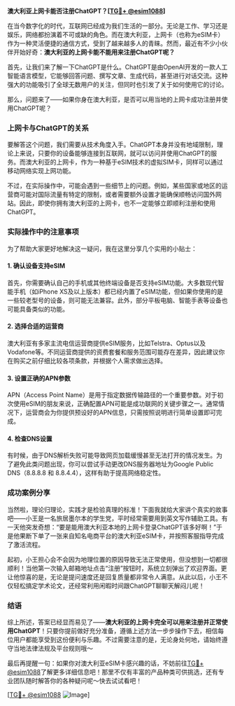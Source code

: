 **澳大利亚上网卡能否注册ChatGPT？[[TG💪+ @esim1088](https://t.me/s/esim1088)]**

在当今数字化的时代，互联网已经成为我们生活的一部分。无论是工作、学习还是娱乐，网络都扮演着不可或缺的角色。而在澳大利亚，上网卡（也称为eSIM卡）作为一种灵活便捷的通信方式，受到了越来越多人的青睐。然而，最近有不少小伙伴开始好奇：**澳大利亚的上网卡能不能用来注册ChatGPT呢？**

首先，让我们来了解一下ChatGPT是什么。ChatGPT是由OpenAI开发的一款人工智能语言模型，它能够回答问题、撰写文章、生成代码，甚至进行对话交流。这种强大的功能吸引了全球无数用户的关注，但同时也引发了关于如何使用它的讨论。

那么，问题来了——如果你身在澳大利亚，是否可以用当地的上网卡成功注册并使用ChatGPT呢？

### 上网卡与ChatGPT的关系

要解答这个问题，我们需要从技术角度入手。ChatGPT本身并没有地域限制，理论上来说，只要你的设备能够连接到互联网，就可以访问并使用ChatGPT的服务。而澳大利亚的上网卡，作为一种基于eSIM技术的虚拟SIM卡，同样可以通过移动网络实现上网功能。

不过，在实际操作中，可能会遇到一些细节上的问题。例如，某些国家或地区的运营商可能对国际流量有特定的限制，或者需要额外设置才能确保顺畅访问国外网站。因此，即使你拥有澳大利亚的上网卡，也不一定能够立即顺利注册和使用ChatGPT。

### 实际操作中的注意事项

为了帮助大家更好地解决这一疑问，我在这里分享几个实用的小贴士：

#### 1. 确认设备支持eSIM
首先，你需要确认自己的手机或其他终端设备是否支持eSIM功能。大多数现代智能手机（如iPhone XS及以上版本）都已经内置了eSIM功能，但如果你使用的是一些较老型号的设备，则可能无法兼容。此外，部分平板电脑、智能手表等设备也可能具备类似的功能。

#### 2. 选择合适的运营商
澳大利亚有多家主流电信运营商提供eSIM服务，比如Telstra、Optus以及Vodafone等。不同运营商提供的资费套餐和服务范围可能存在差异，因此建议你在购买之前仔细比较各项条款，并根据个人需求做出选择。

#### 3. 设置正确的APN参数
APN（Access Point Name）是用于指定数据传输路径的一个重要参数。对于初次使用eSIM的朋友来说，正确配置APN可能是成功联网的关键步骤之一。通常情况下，运营商会为你提供预设好的APN信息，只需按照说明进行简单设置即可完成。

#### 4. 检查DNS设置
有时候，由于DNS解析失败可能导致网页加载缓慢甚至无法打开的情况发生。为了避免此类问题出现，你可以尝试手动更改DNS服务器地址为Google Public DNS（8.8.8.8 和 8.8.4.4），这样有助于提高网络稳定性。

### 成功案例分享

当然啦，理论归理论，实践才是检验真理的标准！下面我就给大家讲个真实的故事吧——小王是一名旅居墨尔本的学生党，平时经常需要用到英文写作辅助工具。有一天他突发奇想：“要是能用澳大利亚本地的上网卡登录ChatGPT该多好啊！”于是他果断下单了一张来自知名电商平台的澳大利亚eSIM卡，并按照客服指导完成了激活流程。

起初，小王担心会不会因为地理位置的原因导致无法正常使用，但没想到一切都很顺利！当他第一次输入邮箱地址点击“注册”按钮时，系统立刻弹出了欢迎界面。更让他惊喜的是，无论是提问速度还是回复质量都非常令人满意。从此以后，小王不仅轻松搞定学术论文，还经常利用闲暇时间跟ChatGPT聊聊天解闷儿呢！

### 结语

综上所述，答案已经显而易见了——**澳大利亚的上网卡完全可以用来注册并正常使用ChatGPT**！只要你提前做好充分准备，遵循上述方法一步步操作下去，相信每位用户都能享受到这份便利与乐趣。不过需要注意的是，无论身处何地，请始终遵守当地法律法规及平台规则哦～

最后再提醒一句：如果你对澳大利亚eSIM卡感兴趣的话，不妨前往[TG💪+ @esim1088](https://t.me/s/esim1088)了解更多详细信息吧！那里不仅有丰富的产品种类可供挑选，还有专业团队随时解答你的各种疑问呢～快去试试看吧！

[[TG💪+ @esim1088](https://t.me/s/esim1088) ![Image](https://i.postimg.cc/4NQfJmqS/Snipaste-2025-05-13-00-14-12.png)]